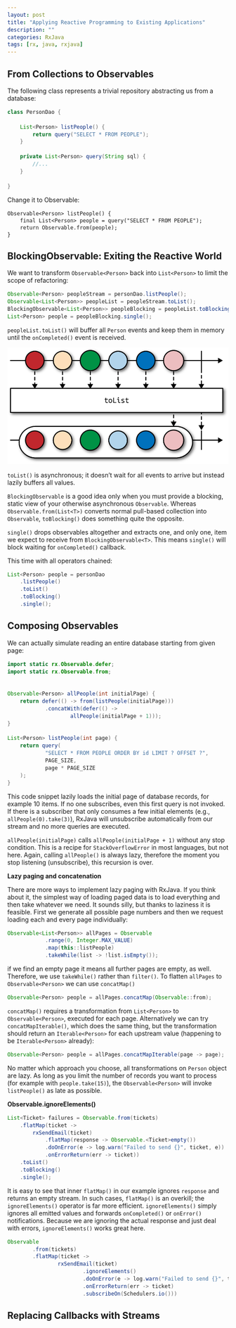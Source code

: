 ```yaml
---
layout: post
title: "Applying Reactive Programming to Existing Applications"
description: ""
categories: RxJava
tags: [rx, java, rxjava]
---
```


## From Collections to Observables

The following class represents a trivial repository abstracting us from a database:

```java
class PersonDao {

    List<Person> listPeople() {
        return query("SELECT * FROM PEOPLE");
    }

    private List<Person> query(String sql) {
        //...
    }

}
```

Change it to Observable:

```
Observable<Person> listPeople() {
    final List<Person> people = query("SELECT * FROM PEOPLE");
    return Observable.from(people);
}
```

## BlockingObservable: Exiting the Reactive World

We want to transform `Observable<Person>` back into `List<Person>` to limit the scope of refactoring:

```java
Observable<Person> peopleStream = personDao.listPeople();
Observable<List<Person>> peopleList = peopleStream.toList();
BlockingObservable<List<Person>> peopleBlocking = peopleList.toBlocking();
List<Person> people = peopleBlocking.single();
```

`peopleList.toList()` will buffer all `Person` events and keep them in memory until the `onCompleted()` event is received.

![](../uploads/rprx_04in01.png)

`toList()` is asynchronous; it doesn’t wait for all events to arrive but instead lazily buffers all values.

`BlockingObservable` is a good idea only when you must provide a blocking, static view of your otherwise asynchronous `Observable`. Whereas `Observable.from(List<T>)` converts normal pull-based collection into `Observable`, `toBlocking()` does something quite the opposite.

`single()` drops observables altogether and extracts one, and only one, item we expect to receive from `BlockingObservable<T>`. This means `single()` will block waiting for `onCompleted()` callback. 

This time with all operators chained:

```java
List<Person> people = personDao
    .listPeople()
    .toList()
    .toBlocking()
    .single();
```

## Composing Observables

We can actually simulate reading an entire database starting from given page:

```java
import static rx.Observable.defer;
import static rx.Observable.from;


Observable<Person> allPeople(int initialPage) {
    return defer(() -> from(listPeople(initialPage)))
            .concatWith(defer(() ->
                    allPeople(initialPage + 1)));
}

List<Person> listPeople(int page) {
    return query(
            "SELECT * FROM PEOPLE ORDER BY id LIMIT ? OFFSET ?",
            PAGE_SIZE,
            page * PAGE_SIZE
    );
}
```

This code snippet lazily loads the initial page of database records,
for example 10 items. If no one subscribes, even this first query is not
invoked. If there is a subscriber that only consumes a few initial elements (e.g., `allPeople(0).take(3)`), RxJava will unsubscribe automatically from our stream and no more queries are executed.

`allPeople(initialPage)` calls `allPeople(initialPage + 1)` without any stop condition. This is a recipe for `StackOverflowError` in most languages, but not here. Again, calling `allPeople()` is always lazy, therefore the moment you stop listening (unsubscribe), this recursion is over. 

__Lazy paging and concatenation__

There are more ways to implement lazy paging with RxJava. If you think about it, the simplest way of loading paged data is to load everything and then take whatever we need. It sounds silly, but thanks to laziness it is feasible. First we generate all possible page numbers and then we request loading each and every page individually:

```java
Observable<List<Person>> allPages = Observable
            .range(0, Integer.MAX_VALUE)
            .map(this::listPeople)
            .takeWhile(list -> !list.isEmpty());
```

if we find an empty page it means all further pages are empty, as well. Therefore, we use `takeWhile()` rather than `filter()`. To flatten `allPages` to `Observable<Person>` we can use `concatMap()`

```java
Observable<Person> people = allPages.concatMap(Observable::from);
```

`concatMap()` requires a transformation from `List<Person>` to `Observable<Person>`, executed for each page. Alternatively we can try `concatMapIterable()`, which does the same thing, but the transformation should return an `Iterable<Person>` for each upstream value (happening to be `Iterable<Person>` already):

```java
Observable<Person> people = allPages.concatMapIterable(page -> page);
```

No matter which approach you choose, all transformations on `Person` object are lazy. As long as you limit the number of records you want to process (for example with `people.take(15)`), the `Observable<Person>` will invoke `listPeople()` as late as possible.

__Observable.ignoreElements()__

```java
List<Ticket> failures = Observable.from(tickets)
    .flatMap(ticket ->
        rxSendEmail(ticket)
            .flatMap(response -> Observable.<Ticket>empty())
            .doOnError(e -> log.warn("Failed to send {}", ticket, e))
            .onErrorReturn(err -> ticket))
    .toList()
    .toBlocking()
    .single();
```

It is easy to see that inner `flatMap()` in our example ignores `response` and returns an empty stream. In such cases, `flatMap()` is an overkill; the `ignoreElements()` operator is far more efficient. `ignoreElements()` simply ignores all emitted values and forwards `onCompleted()` or `onError()` notifications. Because we are ignoring the actual response and just deal with errors, `ignoreElements()` works great here.

```java
Observable
        .from(tickets)
        .flatMap(ticket ->
                rxSendEmail(ticket)
                        .ignoreElements()
                        .doOnError(e -> log.warn("Failed to send {}", ticket, e))
                        .onErrorReturn(err -> ticket)
                        .subscribeOn(Schedulers.io()))
```

## Replacing Callbacks with Streams

